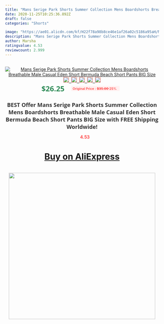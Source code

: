 ```yaml
---
title: "Mans Serige Park Shorts Summer Collection Mens Boardshorts Breathable Male Casual Eden Short Bermuda Beach Short Pants BIG Size"
date: 2020-11-25T10:25:36.892Z
draft: false
categories: "Shorts"

image: "https://ae01.alicdn.com/kf/H22f78a98b8ce46e1af26a02c5186a95aH/Mans-Serige-Park-Shorts-Summer-Collection-Mens-Boardshorts-Breathable-Male-Casual-Eden-Short-Bermuda-Beach-Short.jpg"
description: "Mans Serige Park Shorts Summer Collection Mens Boardshorts Breathable Male Casual Eden Short Bermuda Beach Short Pants BIG Size"
author: Marsha
ratingvalue: 4.53
reviewcount: 2.999
---
```

<br>
<div style="text-align: center;">
<a href="https://s.click.aliexpress.com/e/_AZwcRT" target="_blank" rel="nofollow noopener noreferrer"><img alt="Mans Serige Park Shorts Summer Collection Mens Boardshorts Breathable Male Casual Eden Short Bermuda Beach Short Pants BIG Size" class="magnifier-image" src="https://ae01.alicdn.com/kf/H22f78a98b8ce46e1af26a02c5186a95aH/Mans-Serige-Park-Shorts-Summer-Collection-Mens-Boardshorts-Breathable-Male-Casual-Eden-Short-Bermuda-Beach-Short.jpg_640x640.jpg">
<br>
<img style="border:1px solid salmon" src="https://ae01.alicdn.com/kf/H22f78a98b8ce46e1af26a02c5186a95aH/Mans-Serige-Park-Shorts-Summer-Collection-Mens-Boardshorts-Breathable-Male-Casual-Eden-Short-Bermuda-Beach-Short.jpg_120x120.jpg">&nbsp;&nbsp;<img style="border:1px solid salmon" src="https://ae01.alicdn.com/kf/H962733b552104c508e2250ed0e76e847c/Mans-Serige-Park-Shorts-Summer-Collection-Mens-Boardshorts-Breathable-Male-Casual-Eden-Short-Bermuda-Beach-Short.jpg_120x120.jpg">&nbsp;&nbsp;<img style="border:1px solid salmon" src="https://ae01.alicdn.com/kf/Hd50ac1932a3349d8bee94316345fa3d8a/Mans-Serige-Park-Shorts-Summer-Collection-Mens-Boardshorts-Breathable-Male-Casual-Eden-Short-Bermuda-Beach-Short.jpg_120x120.jpg">&nbsp;&nbsp;<img style="border:1px solid salmon" src="https://ae01.alicdn.com/kf/H6db5f2d83a4a43f98e6a89302edc6603b/Mans-Serige-Park-Shorts-Summer-Collection-Mens-Boardshorts-Breathable-Male-Casual-Eden-Short-Bermuda-Beach-Short.jpg_120x120.jpg">&nbsp;&nbsp;<img style="border:1px solid salmon" src="https://ae01.alicdn.com/kf/H5a6700f6cebd4c76955b51bf06e88109X/Mans-Serige-Park-Shorts-Summer-Collection-Mens-Boardshorts-Breathable-Male-Casual-Eden-Short-Bermuda-Beach-Short.jpg_120x120.jpg"></a></div><br0>
<div style="text-align: center;"><span style="background-color: white; border: 0px; box-sizing: border-box; color: seagreen; display: inline-block; font-family: &quot;open sans&quot; , &quot;arial&quot; , &quot;helvetica&quot; , sans-serif , &quot;heiti&quot;; font-size: 24px; font-stretch: inherit; font-weight: 700; line-height: inherit; margin: 0px 10px 0px 0px; padding: 0px; vertical-align: middle;">$26.25 </span>
<span style="background: rgb(255 , 241 , 241); border-radius: 3px; border: 0px; box-sizing: border-box; color: #ff4747; display: inline-block; font-family: inherit; font-size: 12px; font-stretch: inherit; font-style: inherit; font-variant: inherit; font-weight: 600; line-height: inherit; margin: 0px; padding: 2px 5px; transform: scale(0.9); vertical-align: middle;">Original Price : <b style="text-decoration: line-through;">$35.00 </b> 25%&nbsp;&nbsp;</span></div>
<h1 style="color: #333333; display: inline-block; font-family: &quot;open sans&quot; , &quot;arial&quot; , &quot;helvetica&quot; , sans-serif , &quot;heiti&quot;; font-size: 18px; font-stretch: inherit; font-weight: 700; text-align: center;">BEST Offer Mans Serige Park Shorts Summer Collection Mens Boardshorts Breathable Male Casual Eden Short Bermuda Beach Short Pants BIG Size with FREE Shipping Worldwide!</h1>
<div style="color: #ff4747; text-align: center;">
<img src="https://4.bp.blogspot.com/-M0ZcTcb-5uY/XleCXlxnR4I/AAAAAAAAAEc/OrjgMkXV1oMQFaCRZj5HQwOCBcu3w1FegCPcBGAYYCw/s1600/star.png" style="height: 15px;">&nbsp;<b>4.53</b></div>
<div class="button_cont" align="center"><a class="buynow_a" href="https://s.click.aliexpress.com/e/_AZwcRT" target="_blank" rel="nofollow noopener noreferrer"><H1>Buy on AliExpress</H1></a></div><br>
<div class="separator" style="clear: both; text-align: center;">
<img src="https://lh3.googleusercontent.com/-pTy5HemUv9M/XlePHvY0dAI/AAAAAAAAAE4/0nX5iRUoIWY8eMW9Dpxeirr157OZliDIgCLcBGAsYHQ/s1600/badge.gif" width="480">
</div>
